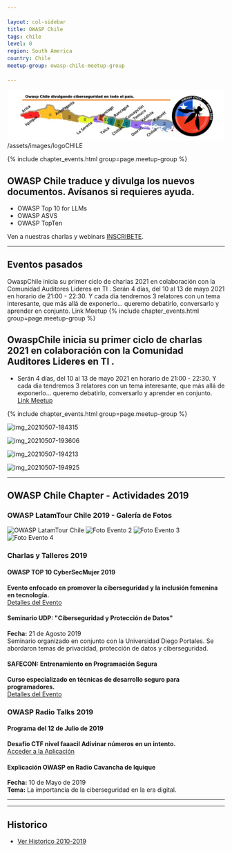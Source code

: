 ```yaml
---

layout: col-sidebar
title: OWASP Chile
tags: chile
level: 0
region: South America
country: Chile
meetup-group: owasp-chile-meetup-group

---
```




![logo_2024](/assets/images/logo_20241015204526.png)
/assets/images/logoCHILE

{% include chapter_events.html group=page.meetup-group %}



## OWASP Chile traduce y divulga los nuevos documentos. Avísanos si requieres ayuda.

- OWASP Top 10 for LLMs
- OWASP ASVS
- OWASP TopTen


Ven a nuestras charlas y webinars [INSCRIBETE](https://www.meetup.com/owasp-chile-meetup-group/).

---


## Eventos pasados

OwaspChile inicia su primer ciclo de charlas 2021 en colaboración con la Comunidad Auditores Lideres en TI .
Serán 4 días, del 10 al 13 de mayo 2021 en horario de 21:00 - 22:30. Y cada dia tendremos 3 relatores con un tema interesante, que más allá de exponerlo... queremo debatirlo, conversarlo y aprender en conjunto. Link Meetup
{% include chapter_events.html group=page.meetup-group %}

## OwaspChile inicia su primer ciclo de charlas 2021 en colaboración con la Comunidad Auditores Lideres en TI .
  - Serán 4 días, del 10 al 13 de mayo 2021 en horario de 21:00 - 22:30. Y cada dia tendremos 3 relatores con un tema interesante, que más allá de exponerlo... queremo debatirlo, conversarlo y aprender en conjunto.  [Link Meetup](https://www.meetup.com/owasp-chile-meetup-group/ "Link Meetup")

{% include chapter_events.html group=page.meetup-group %}

![img_20210507-184315](https://user-images.githubusercontent.com/49660434/118723353-4fe4c880-b7fb-11eb-98b5-de12cad2fb47.png)

![img_20210507-193606](https://user-images.githubusercontent.com/49660434/118723556-920e0a00-b7fb-11eb-9c5a-7e9b375248e8.png)

![img_20210507-194213](https://user-images.githubusercontent.com/49660434/118723195-19a74900-b7fb-11eb-97de-f8e87788bb70.png)

![img_20210507-194925](https://user-images.githubusercontent.com/49660434/118723292-380d4480-b7fb-11eb-8fe8-482da1aa6010.png)




---

## OWASP Chile Chapter - Actividades 2019

### OWASP LatamTour Chile 2019 - Galería de Fotos

![OWASP LatamTour Chile](https://owasp.org/www-chapter-chile/assets/images/Owaspmontt.jpg)
![Foto Evento 2](https://owasp.org/www-chapter-chile/assets/images/Foto_UTA.jpg)
![Foto Evento 3](https://owasp.org/www-chapter-chile/assets/images/Foto_UST.jpg)
![Foto Evento 4](https://owasp.org/www-chapter-chile/assets/images/Owaspiquique.jpg)

### Charlas y Talleres 2019

#### OWASP TOP 10 CyberSecMujer 2019  
**Evento enfocado en promover la ciberseguridad y la inclusión femenina en tecnología.**  
[Detalles del Evento](https://owasp.org/www-chapter-chile#TOP10_CyberSecMujer)

#### Seminario UDP: "Ciberseguridad y Protección de Datos"  
**Fecha:** 21 de Agosto 2019  
Seminario organizado en conjunto con la Universidad Diego Portales. Se abordaron temas de privacidad, protección de datos y ciberseguridad.

#### SAFECON: Entrenamiento en Programación Segura  
**Curso especializado en técnicas de desarrollo seguro para programadores.**  
[Detalles del Evento](https://owasp.org/www-chapter-chile#safeCON)

### OWASP Radio Talks 2019

#### Programa del 12 de Julio de 2019  
**Desafío CTF nivel faaacil  **Adivinar números en un intento**.**  
[Acceder a la Aplicación](http://vicnum.ciphertechs.com/guessnum.html)

#### Explicación OWASP en Radio Cavancha de Iquique  
**Fecha:** 10 de Mayo de 2019  
**Tema:** La importancia de la ciberseguridad en la era digital.  




---
---

## Historico

+ [Ver Historico 2010-2019](https://wiki.owasp.org/index.php/Chile#tab=Owasp-Chile)
